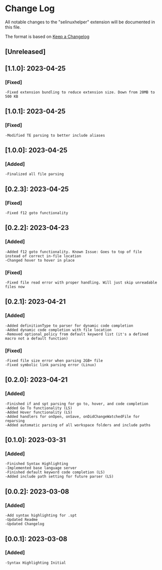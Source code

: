 # Change Log

All notable changes to the "selinuxhelper" extension will be documented in this file.

The format is based on [Keep a Changelog](https://keepachangelog.com/en/1.0.0/)

## [Unreleased]

## [1.1.0]: 2023-04-25

### [Fixed]

    -Fixed extension bundling to reduce extension size. Down from 20MB to 500 KB

## [1.0.1]: 2023-04-25

### [Fixed]

    -Modified TE parsing to better include aliases

## [1.0.0]: 2023-04-25

### [Added]

    -Finalized all file parsing

## [0.2.3]: 2023-04-25

### [Fixed]

    -Fixed f12 goto functionality

## [0.2.2]: 2023-04-23

### [Added]

    -Added f12 goto functionality. Known Issue: Goes to top of file instead of correct in-file location
    -Changed hover to hover in place
    
### [Fixed]

    -Fixed file read error with proper handling. Will just skip unreadable files now

## [0.2.1]: 2023-04-21

### [Added]

    -Added definitionType to parser for dynamic code completion
    -Added dynamic code completion with file location
    -Removed optional_policy from default keyword list (it's a defined macro not a default function)

### [Fixed]

    -Fixed file size error when parsing 2GB+ file
    -Fixed symbolic link parsing error (Linux)
    
## [0.2.0]: 2023-04-21

### [Added]

    -Finished if and spt parsing for go to, hover, and code completion
    -Added Go To functionality (LS)
    -Added Hover functionality (LS)
    -Added handlers for onOpen, onSave, onDidChangeWatchedFile for reparsing
    -Added automatic parsing of all workspace folders and include paths

## [0.1.0]: 2023-03-31

### [Added]

    -Finished Syntax Highlighting
    -Implemented base language server
    -Finished default keyword code completion (LS)
    -Added include path setting for future parser (LS)


## [0.0.2]: 2023-03-08

### [Added]

    -Add syntax highlighting for .spt 
    -Updated Readme
    -Updated Changelog

## [0.0.1]: 2023-03-08

### [Added]

    -Syntax Highlighting Initial
